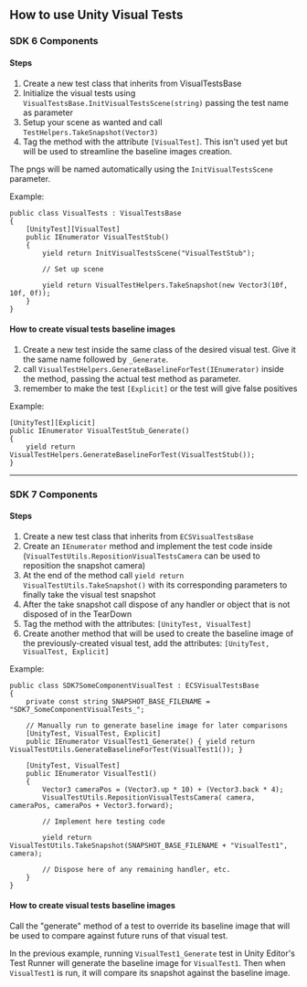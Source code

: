 ## How to use Unity Visual Tests

### SDK 6 Components

#### Steps

1. Create a new test class that inherits from VisualTestsBase
2. Initialize the visual tests using `VisualTestsBase.InitVisualTestsScene(string)` passing the test name as parameter
3. Setup your scene as wanted and call `TestHelpers.TakeSnapshot(Vector3)`
4. Tag the method with the attribute `[VisualTest]`. This isn't used yet but will be used to streamline the baseline images creation.

The pngs will be named automatically using the `InitVisualTestsScene` parameter.

Example:

```
public class VisualTests : VisualTestsBase
{
    [UnityTest][VisualTest]
    public IEnumerator VisualTestStub()
    {
        yield return InitVisualTestsScene("VisualTestStub");

        // Set up scene

        yield return VisualTestHelpers.TakeSnapshot(new Vector3(10f, 10f, 0f));
    }
}
```

#### How to create visual tests baseline images

1. Create a new test inside the same class of the desired visual test. Give it the same name followed by `_Generate`.
2. call `VisualTestHelpers.GenerateBaselineForTest(IEnumerator)` inside the method, passing the actual test method as parameter.
3. remember to make the test `[Explicit]` or the test will give false positives

Example:

```
[UnityTest][Explicit]
public IEnumerator VisualTestStub_Generate()
{
    yield return VisualTestHelpers.GenerateBaselineForTest(VisualTestStub());
}
```

-------------------------

### SDK 7 Components

#### Steps

1. Create a new test class that inherits from `ECSVisualTestsBase`
2. Create an `IEnumerator` method and implement the test code inside (`VisualTestUtils.RepositionVisualTestsCamera` can be used to reposition the snapshot camera)
3. At the end of the method call `yield return VisualTestUtils.TakeSnapshot()` with its corresponding parameters to finally take the visual test snapshot
4. After the take snapshot call dispose of any handler or object that is not disposed of in the TearDown
5. Tag the method with the attributes: `[UnityTest, VisualTest]`
6. Create another method that will be used to create the baseline image of the previously-created visual test, add the attributes: `[UnityTest, VisualTest, Explicit]`  

Example:

```
public class SDK7SomeComponentVisualTest : ECSVisualTestsBase
{
    private const string SNAPSHOT_BASE_FILENAME = "SDK7_SomeComponentVisualTests_";

    // Manually run to generate baseline image for later comparisons
    [UnityTest, VisualTest, Explicit]
    public IEnumerator VisualTest1_Generate() { yield return VisualTestUtils.GenerateBaselineForTest(VisualTest1()); }

    [UnityTest, VisualTest]
    public IEnumerator VisualTest1()
    {
        Vector3 cameraPos = (Vector3.up * 10) + (Vector3.back * 4);
        VisualTestUtils.RepositionVisualTestsCamera( camera, cameraPos, cameraPos + Vector3.forward);
        
        // Implement here testing code

        yield return VisualTestUtils.TakeSnapshot(SNAPSHOT_BASE_FILENAME + "VisualTest1", camera);

        // Dispose here of any remaining handler, etc.
    }
}
```

#### How to create visual tests baseline images

Call the "generate" method of a test to override its baseline image that will be used to compare against future runs of that visual test.

In the previous example, running `VisualTest1_Generate` test in Unity Editor's Test Runner will generate the baseline image for `VisualTest1`. Then when `VisualTest1` is run, it will compare its snapshot against the baseline image. 